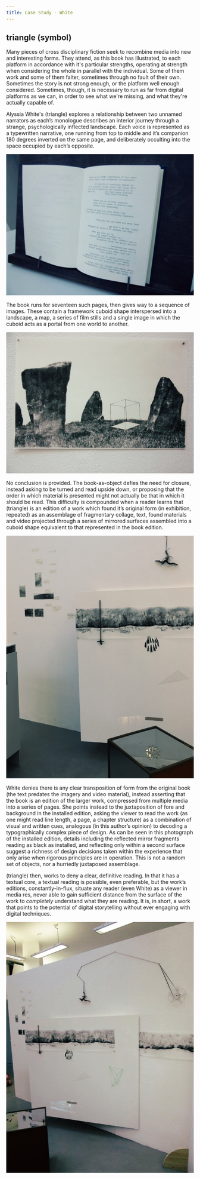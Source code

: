 ```yaml
---
title: Case Study - White
---
```


## triangle (symbol)

Many pieces of cross disciplinary fiction seek to recombine media into new and interesting forms. They attend, as this book has illustrated, to each platform in accordance with it's particular strengths, operating at strength when considering the whole in parallel with the individual. Some of them work and some of them falter, sometimes through no fault of their own. Sometimes the story is not strong enough, or the platform well enough considered. Sometimes, though, it is necessary to run as far from digital platforms as we can, in order to see what we're missing, and what they're actually capable of.

Alyssia White's (triangle) explores a relationship between two unnamed narrators as each’s monologue describes an interior journey through a strange, psychologically inflected landscape. Each voice is represented as a typewritten narrative, one running from top to middle and it’s companion 180 degrees inverted on the same page, and deliberately occulting into the space occupied by each’s opposite.

![Book open in a book stand](/images/img_7300.jpg)

The book runs for seventeen such pages, then gives way to a sequence of images. These contain a framework cuboid shape interspersed into a landscape, a map, a series of film stills and a single image in which the cuboid acts as a portal from one world to another.

![Photo of a cuboid landscape](/images/img_7296.jpg)

No conclusion is provided. The book-as-object defies the need for closure, instead asking to be turned and read upside down, or proposing that the order in which material is presented might not actually be that in which it should be read. This difficulty is compounded when a reader learns that (triangle) is an edition of a work which found it’s original form (in exhibition, repeated) as an assemblage of fragmentary collage, text, found materials and video projected through a series of mirrored surfaces assembled into a cuboid shape equivalent to that represented in the book edition.

![Prints on a gallery wall](/images/white_triangle1.jpg)

White denies there is any clear transposition of form from the original book (the text predates the imagery and video material), instead asserting that the book is an edition of the larger work, compressed from multiple media into a series of pages. She points instead to the juxtaposition of fore and background in the installed edition, asking the viewer to read the work (as one might read line length, a page, a chapter structure) as a combination of visual and written cues, analogous (in this author’s opinion) to decoding a typographically complex piece of design. As can be seen in this photograph of the installed edition, details including the reflected mirror fragments reading as black as installed, and reflecting only within a second surface suggest a richness of design decisions taken within the experience that only arise when rigorous principles are in operation. This is not a random set of objects, nor a hurriedly juxtaposed assemblage.

(triangle) then, works to deny a clear, definitive reading. In that it has a textual core, a textual reading is possible, even preferable, but the work’s editions, constantly-in-flux, situate any reader (even White) as a viewer in media res, never able to gain sufficient distance from the surface of the work to _completely_ understand what they are reading. It is, in short, a work that points to the potential of digital storytelling without ever engaging with digital techniques.

![More prints on a gallery wall](/images/img_7299.jpg)
